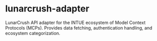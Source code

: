 # lunarcrush-adapter
LunarCrush API adapter for the INTUE ecosystem of Model Context Protocols (MCPs). Provides data fetching, authentication handling, and ecosystem categorization.
